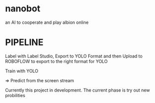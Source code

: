 # nanobot
an AI to cooperate and play albion online

# PIPELINE

Label with Label Studio, Export to YOLO Format and then Upload to ROBOFLOW to export to the right format for YOLO

Train with YOLO

=> Predict from the screen stream

Currently this project in development. The current phase is try out new probilities
